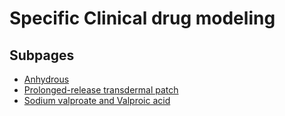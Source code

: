 # Specific Clinical drug modeling

## Subpages

- [Anhydrous](anhydrous.md)
- [Prolonged-release transdermal patch](prolonged-release-transdermal-patch.md)
- [Sodium valproate and Valproic acid](sodium-valproate-and-valproic-acid.md)

